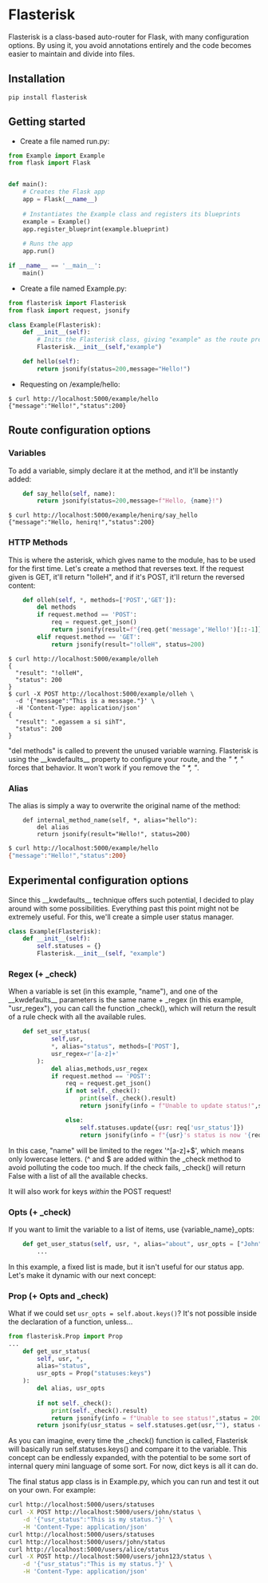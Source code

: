 # Flasterisk

Flasterisk is a class-based auto-router for Flask, with many configuration options. By using it, you avoid annotations entirely and the code becomes easier to maintain and divide into files.

## Installation

`
pip install flasterisk
`

## Getting started

- Create a file named run.py:

``` python
from Example import Example
from flask import Flask


def main():
	# Creates the Flask app
    app = Flask(__name__)
    
    # Instantiates the Example class and registers its blueprints
    example = Example()
    app.register_blueprint(example.blueprint)
    
    # Runs the app
    app.run()

if __name__ == '__main__':
    main()
```

- Create a file named Example.py:
```python
from flasterisk import Flasterisk
from flask import request, jsonify

class Example(Flasterisk):
    def __init__(self):
    	# Inits the Flasterisk class, giving "example" as the route prefix
        Flasterisk.__init__(self,"example")

    def hello(self):
        return jsonify(status=200,message="Hello!")
```
- Requesting on /example/hello:
```
$ curl http://localhost:5000/example/hello
{"message":"Hello!","status":200}
```


## Route configuration options

### Variables
To add a variable, simply declare it at the method, and it'll be instantly added:
```python
    def say_hello(self, name):
        return jsonify(status=200,message=f"Hello, {name}!")
```
```
$ curl http://localhost:5000/example/henirq/say_hello
{"message":"Hello, henirq!","status":200}
```

### HTTP Methods
This is where the asterisk, which gives name to the module, has to be used for the first time. Let's create a method that reverses text. If the request given is GET, it'll return "!olleH", and if it's POST, it'll return the reversed content:
```python
    def olleh(self, *, methods=['POST','GET']):
        del methods
        if request.method == 'POST':
            req = request.get_json()
            return jsonify(result=f"{req.get('message','Hello!')[::-1]}", status=200)
        elif request.method == 'GET':
            return jsonify(result="!olleH", status=200)
```
```
$ curl http://localhost:5000/example/olleh
{
  "result": "!olleH",
  "status": 200
}
$ curl -X POST http://localhost:5000/example/olleh \
  -d '{"message":"This is a message."}' \
  -H 'Content-Type: application/json'
{
  "result": ".egassem a si sihT",
  "status": 200
}
```
"del methods" is called to prevent the unused variable warning. Flasterisk is using the \_\_kwdefaults\_\_ property to configure your route, and the _" *, "_ forces that behavior. It won't work if you remove the _" *, "_.

### Alias
The alias is simply a way to overwrite the original name of the method:
```
    def internal_method_name(self, *, alias="hello"):
        del alias
        return jsonify(result="Hello!", status=200)
```
```bash
$ curl http://localhost:5000/example/hello
{"message":"Hello!","status":200}
```

## Experimental configuration options
Since this \_\_kwdefaults\_\_ technique offers such potential, I decided to play around with some possibilities. Everything past this point might not be extremely useful. For this, we'll create a simple user status manager.
```python
class Example(Flasterisk):
    def __init__(self):
        self.statuses = {}
        Flasterisk.__init__(self, "example")

```
### Regex (+ _check)
When a variable is set (in this example, "name"), and one of the \_\_kwdefaults\_\_ parameters is the same name + _regex (in this example, "usr_regex"), you can call the function _check(), which will return the result of a rule check with all the available rules.
```python
    def set_usr_status(
            self,usr,
            *, alias="status", methods=['POST'],
            usr_regex=r'[a-z]+'
        ):
            del alias,methods,usr_regex
            if request.method == 'POST':
                req = request.get_json()
                if not self._check():
                    print(self._check().result)
                    return jsonify(info = f"Unable to update status!",status = 200)

                else:
                    self.statuses.update({usr: req['usr_status']})
                    return jsonify(info = f"{usr}'s status is now '{req['usr_status']}'.",status = 200)
```
In this case, "name" will be limited to the regex '\^[a-z]+$', which means only lowercase letters. (^ and $ are added within the _check method to avoid polluting the code too much. If the check fails, _check() will return False with a list of all the available checks.

It will also work for keys _within_ the POST request!

### Opts (+ _check)
If you want to limit the variable to a list of items, use {variable_name}_opts:
```python
	def get_user_status(self, usr, *, alias="about", usr_opts = ["John","Alice","Bob"]):
   		...
```
In this example, a fixed list is made, but it isn't useful for our status app. Let's make it dynamic with our next concept:

### Prop (+ Opts and _check)
What if we could set `usr_opts = self.about.keys()`? It's not possible inside the declaration of a function, unless...
```python
from flasterisk.Prop import Prop
...
    def get_usr_status(
        self, usr, *, 
        alias="status", 
        usr_opts = Prop("statuses:keys")
    ):
        del alias, usr_opts
        
        if not self._check():
            print(self._check().result)
            return jsonify(info = f"Unable to see status!",status = 200)
        return jsonify(usr_status = self.statuses.get(usr,""), status = 200)
```
As you can imagine, every time the _check() function is called, Flasterisk will basically run self.statuses.keys() and compare it to the variable. This concept can be endlessly expanded, with the potential to be some sort of internal query mini language of some sort. For now, dict keys is all it can do.

The final status app class is in Example.py, which you can run and test it out on your own. For example:

```bash
curl http://localhost:5000/users/statuses
curl -X POST http://localhost:5000/users/john/status \
	-d '{"usr_status":"This is my status."}' \
	-H 'Content-Type: application/json'
curl http://localhost:5000/users/statuses
curl http://localhost:5000/users/john/status
curl http://localhost:5000/users/alice/status
curl -X POST http://localhost:5000/users/john123/status \
	-d '{"usr_status":"This is my status."}' \
	-H 'Content-Type: application/json'
```

